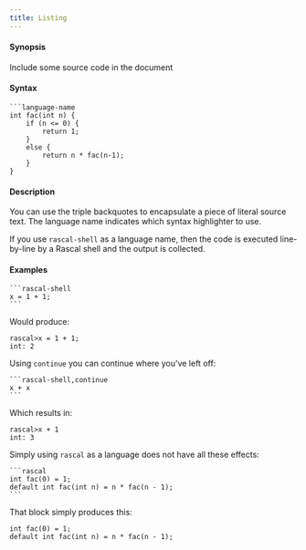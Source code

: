 ```yaml
---
title: Listing
---
```


#### Synopsis

Include some source code in the document

#### Syntax

``````
```language-name
int fac(int n) {
    if (n <= 0) {
        return 1;
    }
    else {
        return n * fac(n-1);
    }
}
``````

#### Description

You can use the triple backquotes to encapsulate a piece of literal source text. The language name indicates
which syntax highlighter to use.

If you use `rascal-shell` as a language name, then the code is executed line-by-line by a Rascal shell
and the output is collected.

#### Examples

``````
```rascal-shell
x = 1 + 1;
```
``````

Would produce:


```rascal-shell
rascal>x = 1 + 1;
int: 2
```

Using `continue` you can continue where you've left off:

``````
```rascal-shell,continue
x + x
```
``````

Which results in:


```rascal-shell
rascal>x + 1
int: 3
```

Simply using `rascal` as a language does not have all these effects:

``````
```rascal
int fac(0) = 1;
default int fac(int n) = n * fac(n - 1);
```
``````

That block simply produces this:

```rascal
int fac(0) = 1;
default int fac(int n) = n * fac(n - 1);
```


